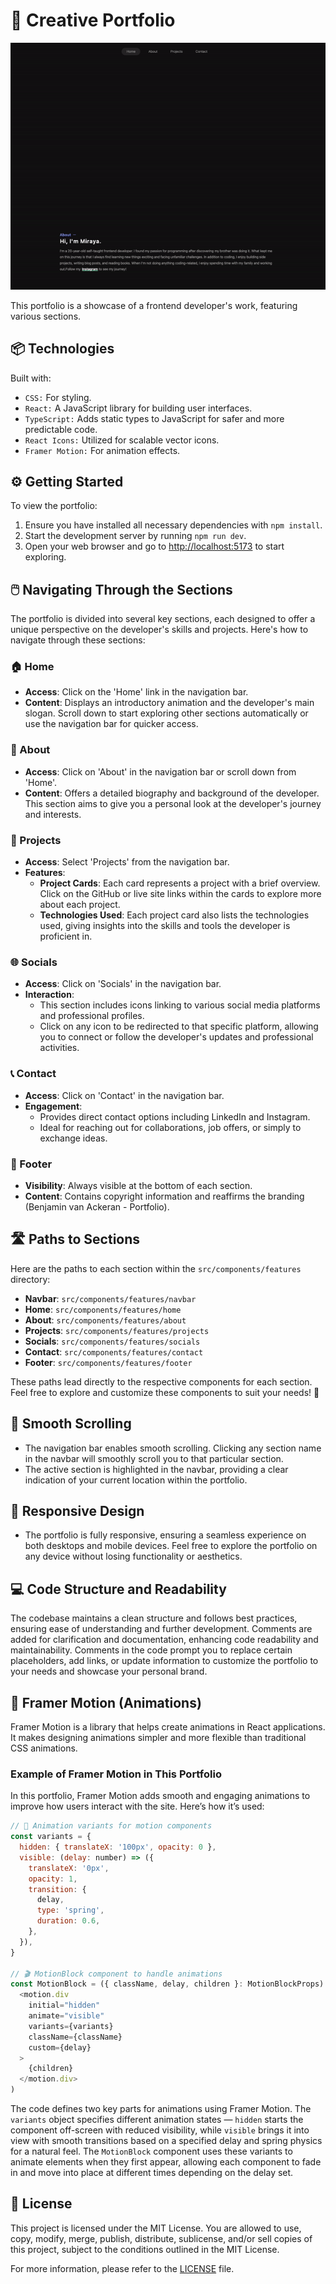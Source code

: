 # 🎨 Creative Portfolio

![Home Section](./public/demo.gif)

This portfolio is a showcase of a frontend developer's work, featuring various sections.

## 📦 Technologies

Built with:

- `CSS:` For styling.
- `React:` A JavaScript library for building user interfaces.
- `TypeScript:` Adds static types to JavaScript for safer and more predictable code.
- `React Icons:` Utilized for scalable vector icons.
- `Framer Motion:` For animation effects.

## ⚙️ Getting Started

To view the portfolio:

1. Ensure you have installed all necessary dependencies with `npm install`.
2. Start the development server by running `npm run dev`.
3. Open your web browser and go to [http://localhost:5173](http://localhost:5173) to start exploring.

## 🖱️ Navigating Through the Sections

The portfolio is divided into several key sections, each designed to offer a unique perspective on the developer's skills and projects. Here's how to navigate through these sections:

### 🏠 Home

- **Access**: Click on the 'Home' link in the navigation bar.
- **Content**: Displays an introductory animation and the developer's main slogan. Scroll down to start exploring other sections automatically or use the navigation bar for quicker access.

### 👤 About

- **Access**: Click on 'About' in the navigation bar or scroll down from 'Home'.
- **Content**: Offers a detailed biography and background of the developer. This section aims to give you a personal look at the developer's journey and interests.

### 💼 Projects

- **Access**: Select 'Projects' from the navigation bar.
- **Features**:
  - **Project Cards**: Each card represents a project with a brief overview. Click on the GitHub or live site links within the cards to explore more about each project.
  - **Technologies Used**: Each project card also lists the technologies used, giving insights into the skills and tools the developer is proficient in.

### 🌐 Socials

- **Access**: Click on 'Socials' in the navigation bar.
- **Interaction**:
  - This section includes icons linking to various social media platforms and professional profiles.
  - Click on any icon to be redirected to that specific platform, allowing you to connect or follow the developer's updates and professional activities.

### 📞 Contact

- **Access**: Click on 'Contact' in the navigation bar.
- **Engagement**:
  - Provides direct contact options including LinkedIn and Instagram.
  - Ideal for reaching out for collaborations, job offers, or simply to exchange ideas.

### 📄 Footer

- **Visibility**: Always visible at the bottom of each section.
- **Content**: Contains copyright information and reaffirms the branding (Benjamin van Ackeran - Portfolio).

## 🛣️ Paths to Sections

Here are the paths to each section within the `src/components/features` directory:

- **Navbar**: `src/components/features/navbar`
- **Home**: `src/components/features/home`
- **About**: `src/components/features/about`
- **Projects**: `src/components/features/projects`
- **Socials**: `src/components/features/socials`
- **Contact**: `src/components/features/contact`
- **Footer**: `src/components/features/footer`

These paths lead directly to the respective components for each section. Feel free to explore and customize these components to suit your needs! 🚀

## 🔄 Smooth Scrolling

- The navigation bar enables smooth scrolling. Clicking any section name in the navbar will smoothly scroll you to that particular section.
- The active section is highlighted in the navbar, providing a clear indication of your current location within the portfolio.

## 📱 Responsive Design

- The portfolio is fully responsive, ensuring a seamless experience on both desktops and mobile devices. Feel free to explore the portfolio on any device without losing functionality or aesthetics.

## 💻 Code Structure and Readability

The codebase maintains a clean structure and follows best practices, ensuring ease of understanding and further development. Comments are added for clarification and documentation, enhancing code readability and maintainability. Comments in the code prompt you to replace certain placeholders, add links, or update information to customize the portfolio to your needs and showcase your personal brand.

## 🎥 Framer Motion (Animations)

Framer Motion is a library that helps create animations in React applications. It makes designing animations simpler and more flexible than traditional CSS animations.

### Example of Framer Motion in This Portfolio

In this portfolio, Framer Motion adds smooth and engaging animations to improve how users interact with the site. Here’s how it’s used:

```javascript
// 🔄 Animation variants for motion components
const variants = {
  hidden: { translateX: '100px', opacity: 0 },
  visible: (delay: number) => ({
    translateX: '0px',
    opacity: 1,
    transition: {
      delay,
      type: 'spring',
      duration: 0.6,
    },
  }),
}

// 🎬 MotionBlock component to handle animations
const MotionBlock = ({ className, delay, children }: MotionBlockProps) => (
  <motion.div
    initial="hidden"
    animate="visible"
    variants={variants}
    className={className}
    custom={delay}
  >
    {children}
  </motion.div>
)
```

The code defines two key parts for animations using Framer Motion. The `variants` object specifies different animation states — `hidden` starts the component off-screen with reduced visibility, while `visible` brings it into view with smooth transitions based on a specified delay and spring physics for a natural feel. The `MotionBlock` component uses these variants to animate elements when they first appear, allowing each component to fade in and move into place at different times depending on the delay set.

## 📜 License

This project is licensed under the MIT License. You are allowed to use, copy, modify, merge, publish, distribute, sublicense, and/or sell copies of this project, subject to the conditions outlined in the MIT License.

For more information, please refer to the [LICENSE](./LICENSE) file.
